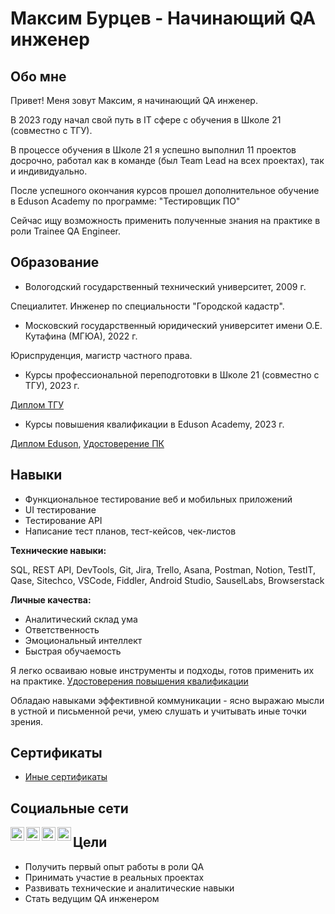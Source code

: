 # Максим Бурцев - Начинающий QA инженер

## Обо мне

Привет! Меня зовут Максим, я начинающий QA инженер.

В 2023 году начал свой путь в IT сфере с обучения в Школе 21 (совместно с ТГУ).

В процессе обучения в Школе 21 я успешно выполнил 11 проектов досрочно, работал как в команде (был Team Lead на всех проектах), так и индивидуально. 

После успешного окончания курсов прошел дополнительное обучение в Eduson Academy по программе: "Тестировщик ПО"

Сейчас ищу возможность применить полученные знания на практике в роли Trainee QA Engineer.


## Образование

- Вологодский государственный технический университет, 2009 г. 

Специалитет. Инженер по специальности "Городской кадастр".

- Московский государственный юридический университет имени О.Е. Кутафина (МГЮА), 2022 г.

Юриспруденция, магистр частного права.

- Курсы профессиональной переподготовки в Школе 21 (совместно с ТГУ), 2023 г.  

[Диплом ТГУ](https://drive.google.com/file/d/1AdUmK0Sj6_c_BpTBsrsWAQzDQ3g1cmGG/view?usp=sharing)

- Курсы повышения квалификации в Eduson Academy, 2023 г.

[Диплом Eduson](https://drive.google.com/file/d/152YpFHu8fSTllpPNXkHANCY4sr1VlYTe/view?usp=sharing), [Удостоверение ПК](https://drive.google.com/file/d/12GWq2z_H3xb647Nxisl4XXta2JMxsG8_/view?usp=sharing)


## Навыки  

- Функциональное тестирование веб и мобильных приложений
- UI тестирование
- Тестирование API
- Написание тест планов, тест-кейсов, чек-листов

**Технические навыки:**

SQL, REST API, DevTools, Git, Jira, Trello, Asana, Postman, Notion, TestIT, Qase, Sitechco, VSCode, Fiddler, Android Studio, SauselLabs, Browserstack

**Личные качества:**

- Аналитический склад ума
- Ответственность
- Эмоциональный интеллект 
- Быстрая обучаемость

Я легко осваиваю новые инструменты и подходы, готов применить их на практике. [Удостоверения повышения квалификации](https://drive.google.com/file/d/1lZd6I8vj9d8w3VPxllLjw_YIllKRZCOt/view?usp=sharing)

Обладаю навыками эффективной коммуникации - ясно выражаю мысли в устной и письменной речи, умею слушать и учитывать иные точки зрения.


## Сертификаты

- [Иные сертификаты](https://drive.google.com/file/d/1acexoC2HXLfXNasYXkSBHZ-roUMX02TW/view?usp=sharing)


## Социальные сети

[<img align="left" alt="Максим | Telegram" width="22px" src="https://cdn.jsdelivr.net/npm/simple-icons@v3/icons/telegram.svg" />][telegram]
[<img align="left" alt="Максим | YouTube" width="22px" src="https://cdn.jsdelivr.net/npm/simple-icons@v3/icons/youtube.svg" />][youtube]
[<img align="left" alt="Максим | SoundCloud" width="22px" src="https://cdn.jsdelivr.net/npm/simple-icons@v3/icons/soundcloud.svg" />][soundcloud]
[<img align="left" alt="Максим | Coub" width="22px" src="https://cdn.jsdelivr.net/npm/simple-icons@v3/icons/bluetooth.svg" />][soundcloud]

[telegram]: https://t.me/amoraitr 
[youtube]: https://www.youtube.com/channel/UChrlouiUoXNNwSKn3VoQh6g
[soundcloud]: https://soundcloud.com/coubnoob

## Цели

- Получить первый опыт работы в роли QA  
- Принимать участие в реальных проектах
- Развивать технические и аналитические навыки
- Стать ведущим QA инженером
